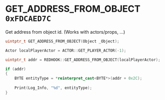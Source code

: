 # GET_ADDRESS_FROM_OBJECT `0xFDCAED7C`

Get address from object id. (Works with actors/props, ...)

```cpp
uintptr_t GET_ADDRESS_FROM_OBJECT(Object _Object);
```

```cpp
Actor localPlayerActor = ACTOR::GET_PLAYER_ACTOR(-1);

uintptr_t addr = REDHOOK::GET_ADDRESS_FROM_OBJECT(localPlayerActor);

if (addr)
{
    BYTE entityType = *reinterpret_cast<BYTE*>(addr + 0x2C);
    
    Print(Log_Info, "%d", entityType);
}
```